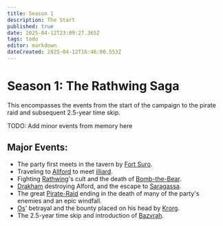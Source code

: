 ```yaml
---
title: Season 1
description: The Start
published: true
date: 2025-04-12T23:09:27.365Z
tags: todo
editor: markdown
dateCreated: 2025-04-12T16:46:00.553Z
---
```


# Season 1: The Rathwing Saga 
This encompasses the events from the start of the campaign to the pirate raid and subsequent 2.5-year time skip.


TODO: Add minor events from memory here

## Major Events:  
- The party first meets in the tavern by [Fort Suro](/locations/Mardun/Fort-Suro).  
- Traveling to [Allford](/locations/Mardun/Allford) to meet [illiard](/characters/illiard).  
- Fighting [Rathwing](/characters/Rathwing)'s cult and the death of [Bomb-the-Bear](/characters/Bomb-the-Bear).  
- [Drakham](/characters/drakham) destroying Alford, and the escape to [Saragassa](/locations/Mardun/Saragassa).  
- The great [Pirate-Raid](/Events/Pirate-Raid) ending in the death of many of the party's enemies and an epic windfall.  
- [Os](/characters/os)' betrayal and the bounty placed on his head by [Krorg](/characters/krorg).  
- The 2.5-year time skip and introduction of [Bazvrah](/characters/Bazvrah).